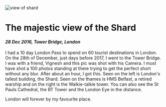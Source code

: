 <img class='img img--grow' src='/posts/photos/shard-from-tower.jpg' alt='view of shard' title='view of shard' />

# The majestic view of the Shard

#### *28 Dec 2016, Tower Bridge, London*

I had a 10 day London Pass to spend on 60 tourist destinations in London. On the 28th of December, just days before 2017, I went to the Tower Bridge. I was with a friend, Vignesh and this pic was shot with his Camera. I must have shot a 100 photos standing at there trying to get the perfect short without any blur. After about an hour, I got this. Seen on the left is London's tallest building, the Shard. Seen on the thames is HMS Belfast, a retired warship and on the right is the Walkie-talkie tower. You can also see the St Pauls Cathedral, the BT Tower and the London Eye in the distance.

London will forever by my favourite place.
